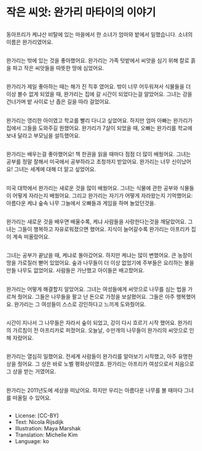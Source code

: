 # 작은 씨앗: 완가리 마타이의 이야기

##
동아프리가 케냐산 비탈에 있는 마을에서 한 소녀가 엄마와 밭에서 일했습니다. 소녀의 이름은 완가리였어요.

##
완가리는 밖에 있는 것을 좋아했어요. 완가리는 가족 텃밭에서 씨앗을 심기 위해 칼로 흙을 파고 작은 씨앗들을 따뜻한 땅에 심었어요.

##
완가리가 제일 좋아하는 때는 해가 진 직후 였어요. 밖이 너무 어두워져서 식물들을 더 이상 볼수 없게 되었을 때, 완가리는 집에 갈 시간이 되었다는걸 알았어요. 그녀는 강을 건너가며 밭 사이로 난 좁은 길을 따라 걸었어요.

##
완가리는 영리한 아이였고 학교를 빨리 다니고 싶었어요. 하지만 엄마 아빠는 완가리가 집에서 그들을 도와주길 원했어요. 완가리가 7살이 되었을 때, 오빠는 완가리를 학교에 보내 달라고 부모님을 설득했어요.

##
완가리는 배우는걸 좋아했어요! 책 한권을 읽을 때마다 점점 더 많이 배웠어요. 그녀는 공부를 정말 잘해서 미국에서 공부하라고 초청까지 받았어요. 완가리는 너무 신이났어요! 그녀는 세계에 대해 더 알고 싶었어요.

##
미국 대학에서 완가리는 새로운 것을 많이 배웠어요. 그녀는 식물에 관한 공부와 식물들이 어떻게 자라는지 배웠어요. 그리고 완가리는 자기가 어떻게 자라왔는지 기억했어요: 아름다운 케냐 숲속 나무 그늘에서 오빠들과 게임을 하며 놀았던것을.

##
완가리는 새로운 것을 배우면 배울수록, 케냐 사람들을 사랑한다는것을 깨달았어요. 그녀는 그들이 행복하고 자유로워졌으면 했어요. 지식이 늘어갈수록 완가리는 아프리카 집이 계속 떠올랐어요.

##
그녀는 공부가 끝났을 때, 케냐로 돌아갔어요. 하지만 케냐는 많이 변했어요. 큰 농장이 땅을 가로질러 뻗어 있었어요. 숲과 나무들이 더 이상 없었기에 주부들은 요리하는 불을 만들 나무도 없었어요. 사람들은 가난했고 아이들은 배고팠어요.

##
완가리는 어떻게 해결할지 알았어요. 그녀는 여성들에게 씨앗으로 나무를 심는 법을 가르쳐 줬어요. 그들은 나무들을 팔고 난 돈으로 가정을 보살폈어요. 그들은 아주 행복했어요. 완가리는 그 여성들이 스스로 강인하다고 느끼게 도와줬어요.

##
시간이 지나서 그 나무들은 자라서 숲이 되었고, 강이 다시 흐르기 시작 했어요. 완가리의 가르침이 전 아프리카로 퍼졌어요. 오늘날, 수만개의 나무들이 완가리의 씨앗으로 인해 자랐어요.

##
완가리는 열심히 일했어요. 전세계 사람들이 완가리를 알아보기 시작했고, 아주 유명한 상을 줬어요. 그 상은 바로 노벨 평화상이였죠. 완가리는 아프리카 여성으로서 처음으로 그 상을 받는 거였어요.

##
완가리는 2011년도에 세상을 떠났어요. 하지만 우리는 아름다운 나무를 볼 때마다 그녀를 떠올릴 수 있어요.

##
* License: [CC-BY]
* Text: Nicola Rijsdijk
* Illustration: Maya Marshak
* Translation: Michelle Kim
* Language: ko
